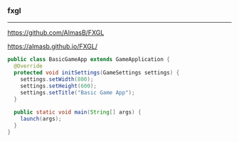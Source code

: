 ### fxgl
---
https://github.com/AlmasB/FXGL

https://almasb.github.io/FXGL/

```java
public class BasicGameApp extends GameApplication {
  @Override
  protected void initSettings(GameSettings settings) {
    settings.setWidth(800);
    settings.setHeight(600);
    settings.setTitle("Basic Game App");
  }
  
  public static void main(String[] args) {
    launch(args);
  }
}
```

```
```

```
```

